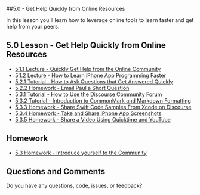   ##5.0 - Get Help Quickly from Online Resources

In this lesson you'll learn how to leverage online tools to learn faster and get help from your peers.

## 5.0 Lesson - Get Help Quickly from Online Resources

* [5.1.1 Lecture - Quickly Get Help from the Online Community](http://courses.supereasyapps.com/courses/chapter-1-make-your-first-iphone-app/lectures/753165)
* [5.1.2 Lecture - How to Learn iPhone App Programming Faster
](http://courses.supereasyapps.com/courses/chapter-1-make-your-first-iphone-app/lectures/753168)
* [5.2.1 Tutorial - How to Ask Questions that Get Answered Quickly](http://courses.supereasyapps.com/courses/chapter-1-make-your-first-iphone-app/lectures/753170)
* [5.2.2 Homework - Email Paul a Short Question](http://courses.supereasyapps.com/courses/chapter-1-make-your-first-iphone-app/lectures/753166)
* [5.3.1 Tutorial - How to Use the Discourse Community Forum
](http://courses.supereasyapps.com/courses/chapter-1-make-your-first-iphone-app/lectures/753171)
* [5.3.2 Tutorial - Introduction to CommonMark and Markdown Formatting
](http://courses.supereasyapps.com/courses/chapter-1-make-your-first-iphone-app/lectures/753174)
* [5.3.3 Homework - Share Swift Code Samples From Xcode on Discourse
](http://courses.supereasyapps.com/courses/chapter-1-make-your-first-iphone-app/lectures/753172)
* [5.3.4 Homework - Take and Share iPhone App Screenshots
](http://courses.supereasyapps.com/courses/chapter-1-make-your-first-iphone-app/lectures/753173)
* [5.3.5 Homework - Share a Video Using Quicktime and YouTube](http://courses.supereasyapps.com/courses/chapter-1-make-your-first-iphone-app/lectures/753175)
  
## Homework ##

* [5.3 Homework - Introduce yourself to the Community](http://community.supereasyapps.com/t/chapter-1-5-3-homework-introduce-yourself-to-the-community/768)

## Questions and Comments ##

Do you have any questions, code, issues, or feedback?
